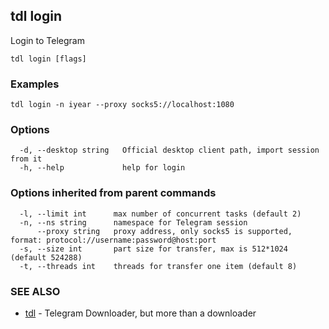 ## tdl login

Login to Telegram

```
tdl login [flags]
```

### Examples

```
tdl login -n iyear --proxy socks5://localhost:1080
```

### Options

```
  -d, --desktop string   Official desktop client path, import session from it
  -h, --help             help for login
```

### Options inherited from parent commands

```
  -l, --limit int      max number of concurrent tasks (default 2)
  -n, --ns string      namespace for Telegram session
      --proxy string   proxy address, only socks5 is supported, format: protocol://username:password@host:port
  -s, --size int       part size for transfer, max is 512*1024 (default 524288)
  -t, --threads int    threads for transfer one item (default 8)
```

### SEE ALSO

* [tdl](tdl.md)	 - Telegram Downloader, but more than a downloader

